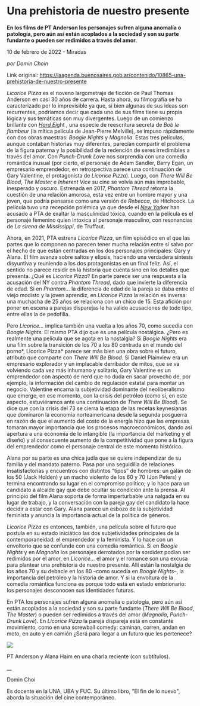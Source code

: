 # Una prehistoria de nuestro presente

**En los films de PT Anderson los personajes sufren alguna anomalía o patología, pero aún así están acoplados a la sociedad y son su parte fundante o pueden ser redimidos a través del amor.**

10 de febrero de 2022 - Miradas

_por Domin Choin_

Link original: https://laagenda.buenosaires.gob.ar/contenido/10865-una-prehistoria-de-nuestro-presente



*Licorice Pizza* es el noveno largometraje de ficción de Paul Thomas Anderson en casi 30 años de carrera. Hasta ahora, su filmografía se ha caracterizado por lo imprevisible ya que, si bien algunas de sus ideas son recurrentes, podríamos decir que cada uno de sus films tiene su propia lógica y sus temáticas son muy divergentes. Luego de un comienzo brillante con [*Hard Ei*](https://www.youtube.com/watch?v=itcq0jGwBjc)ght , una especie de reescritura secreta de *Bob le flambeur* (la mítica película de Jean-Pierre Melville), se impuso rápidamente con dos obras maestras: *Boogie Nights* y *Magnolia*. Estas tres películas, aunque contaban historias muy diferentes, parecían compartir el problema de la figura paterna y la posibilidad de la redención de seres irredimibles a través del amor. Con *Punch-Drunk Love* nos sorprendía con una comedia romántica inusual (por cierto, el personaje de Adam Sandler, Barry Egan, un empresario emprendedor, en retrospectiva parece una continuación de Gary Valentine, el protagonista de *Licorice Pizza*). Luego, con *There Will Be Blood*, *The Master* e *Inherent Vice* su cine se volvía aún más improbable, inesperado y oscuro. Estrenada en 2017, *Phantom Thread* retoma la cuestión de una relación amorosa, esta vez entre un hombre mayor y una joven, que podría pensarse como una versión de *Rebecca*, de Hitchcock. La película tuvo una recepción polémica ya que desde el [*New Yor*](https://www.newyorker.com/culture/culture-desk/why-phantom-thread-is-propaganda-for-toxic-masculinity)ker han acusado a PTA de exaltar la masculinidad tóxica, cuando en la película es el personaje femenino quien intoxica al personaje masculino, con resonancias de *La sirena de Mississippi*, de Truffaut.




Ahora, en 2021, PTA estrena *Licorice Pizza*, un film episódico en el que las partes que lo componen no parecen tener mucha relación entre sí salvo por el hecho de que están centradas en los dos personajes principales: Gary y Alana. El film avanza sobre saltos y elipsis, haciendo una verdadera síntesis disyuntiva y reuniendo a los dos protagonistas en un final feliz. Así, el sentido no parece residir en la historia que cuenta sino en los detalles que presenta. ¿Qué es *Licorice Pizza*? En parte parece ser una respuesta a la acusación del NY contra *Phantom Thread*, dado que invierte la diferencia de edad. Si en *Phantom...* la diferencia de edad de la pareja se daba entre el viejo modisto y la joven aprendiz, en *Licorice Pizza* la relación es inversa: una muchacha de 25 años se relaciona con un chico de 15. Esta afición por poner en escena a parejas disparejas le ha valido acusaciones de todo tipo, entre ellas la de pedofilia.




Pero *Licorice...* implica también una vuelta a los años 70, como sucedía con *Boogie Nights*. El mismo PTA dijo que es una película nostálgica. ¿Pero es realmente una película que se agota en la nostalgia? Si *Boogie Nights* era una film sobre la transición de los 70 a los 80 centrada en el mundo del porno*, Licorice Pizza* parece ser más bien una obra sobre el futuro, atributo que comparte con *There Will Be Blood*. Si Daniel Plainview era un empresario explorador y un implacable derribador de mitos, que se va volviendo cada vez más inhumano y solitario, Gary Valentine es un emprendedor con aspecto de nerd que no duda en sacar provecho de, por ejemplo, la información del cambio de regulación estatal para montar un negocio. Valentine encarna la subjetividad dominante del neoliberalismo que emerge, en ese momento, con la crisis del petróleo (como si, en este aspecto, estuviéramos ante una continuación de *There Will Be Blood*). Se dice que con la crisis del 73 se cierra la etapa de las recetas keynesianas que dominaron la economía norteamericana desde la segunda posguerra en razón de que el aumento del costo de la energía hizo que las empresas tomaran mayor importancia que los procesos macroeconómicos, dando así apertura a una economía de lo intangible (la importancia del marketing y el diseño) y al consecuente aumento de la competitividad que pone a la figura del emprendedor como el personaje central de este momento histórico.




Alana por su parte es una chica judía que se quiere independizar de su familia y del mandato paterno. Pasa por una seguidilla de relaciones insatisfactorias y encuentros con distintos “tipos” de hombres: un galán de los 50 (Jack Holden) y un macho violento de los 60 y 70 (Jon Peters) y termina encontrando su lugar en el compromiso político; y lo hace para un candidato a alcalde gay que debe ocultar su condición ante la prensa. Al principio del film Alana soporta de forma imperturbable una nalgada en su lugar de trabajo, y la conversación con la pareja gay del candidato la hace decidir a estar con Gary. Alana parece un esbozo de la subjetividad feminista y anuncia la importancia actual de la política de géneros.




*Licorice Pizza* es entonces, también, una película sobre el futuro que postula en su estado iniciático las dos subjetividades principales de la contemporaneidad: el emprendedor y la feminista. Y lo hace con un envoltorio que se confunde con una comedia romántica. Si en *Boogie Nights* y en *Magnolia* los personajes derrotados por la sordidez podían ser redimidos por el amor, en *Licorice...* el amor y el romance son una excusa para plantear una prehistoria de nuestro presente. Allí están la nostalgia de los años 70 y su debacle en los 80 –como sucedía en *Boogie Nights*–, la importancia del petróleo y la historia de amor. Y si la envoltura de la comedia romántica funciona es porque todo está en estado embrionario: los personajes desconocen sus identidades futuras.




En PTA los personajes sufren alguna anomalía o patología, pero aún así están acoplados a la sociedad y son su parte fundante (*There Will Be Blood*, *The Master*) o pueden ser redimidos a través del amor (*Magnolia*, *Punch-Drunk Love*). En *Licorice Pizza* la pareja dispareja está en constante movimiento, como en una screwball comedy: caminan, corren, andan en moto, en auto y en camión ¿Será para llegar a un futuro que les pertenece?




[![](https://img.youtube.com/vi/ByiFux46npI/0.jpg)](https://www.youtube.com/watch?v=ByiFux46npI)




PT Anderson y Alana Haim en una charla reciente (con subtítulos).




\_\_




Domin Choi




Es docente en la UNA, UBA y FUC. Su último libro, "El fin de lo nuevo", aborda la situación del cine contemporáneo.



